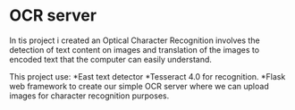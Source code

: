 # OCR server
In tis project i created an Optical Character Recognition involves the detection of text content on images and translation of the images to encoded text that the computer can easily understand.

This project use:
   *East text detector
   *Tesseract 4.0 for recognition.
   *Flask web framework to create our simple OCR server where we can upload images for character recognition purposes.

